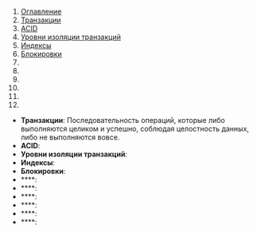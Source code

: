 1. [Оглавление](https://github.com/Nethius/cheatsheet/blob/main/README.md)
1. [Транзакции](#1)
1. [ACID](#2)
1. [Уровни изоляции транзакций](#3)
1. [Индексы](#4)
1. [Блокировки](#5)
1. [](#6)
1. [](#7)
1. [](#8)
1. [](#9)
1. [](#10)
1. [](#11)

* **Транзакции**: <a name="1"></a> Последовательность операций, которые либо выполняются целиком и успешно, соблюдая целостность данных, либо не выполняются вовсе.
* **ACID**: <a name="2"></a> 
* **Уровни изоляции транзакций**: <a name="3"></a>
* **Индексы**: <a name="4"></a>
* **Блокировки**: <a name="5"></a>
* ****: <a name="6"></a>
* ****: <a name="7"></a>
* ****: <a name="8"></a>
* ****: <a name="9"></a>
* ****: <a name="10"></a>
* ****: <a name="11"></a>